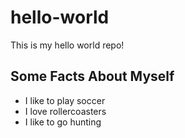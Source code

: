 # hello-world
This is my hello world repo!

## Some Facts About Myself

* I like to play soccer
* I love rollercoasters
* I like to go hunting
